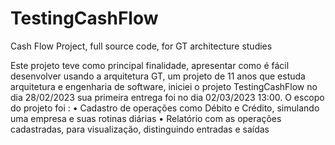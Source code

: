 # TestingCashFlow
Cash Flow Project, full source code, for GT architecture studies

Este projeto teve como principal finalidade, apresentar como é fácil desenvolver usando a arquitetura GT, um projeto de 11 anos que estuda arquitetura e engenharia de software, iniciei o projeto TestingCashFlow no dia 28/02/2023 sua primeira entrega foi no dia 02/03/2023 13:00.
O escopo do projeto foi :
• Cadastro de operações como Débito e Crédito, simulando uma empresa e suas rotinas diárias
• Relatório com as operações cadastradas, para visualização, distinguindo entradas e saídas
